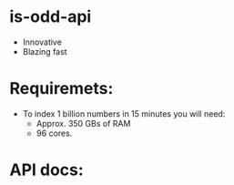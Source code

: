 # is-odd-api
- Innovative
- Blazing fast

# Requiremets:
- To index 1 billion numbers in 15 minutes you will need: 
  - Approx. 350 GBs of RAM
  - 96 cores.

# API docs:
